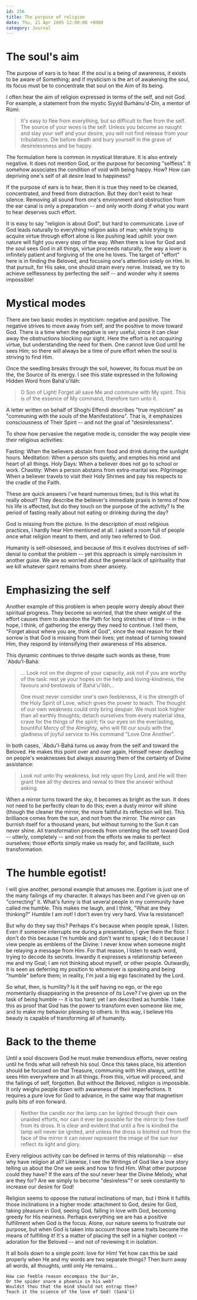 ```yaml
---
id: 256
title: The purpose of religion
date: Thu, 21 Apr 2005 12:00:00 +0000
category: Journal
---
```


# The soul's aim

The purpose of ears is to hear.  If the soul is a being of awareness, it
exists to be aware of Something; and if mysticism is the art of
awakening the soul, its focus must be to concentrate that soul on the
Aim of its being.

I often hear the aim of religion expressed in terms of the self, and not
God.  For example, a statement from the mystic Siyyid Burhánu'd-Dín, a
mentor of Rúmí:

> It's easy to flee from everything, but so difficult to flee from the
> self.  The source of your woes is the self.  Unless you become as
> naught and slay your self and your desire, you will not find release
> from your tribulations.  Die before death and bury yourself in the
> grave of desirelessness and be happy.

The formulation here is common in mystical literature.  It is also
entirely negative.  It does not mention God, or the purpose for becoming
"selfless".  It somehow associates the condition of void with being
happy.  How?  How can depriving one's self of all desire lead to
happiness?

If the purpose of ears is to hear, then it is true they need to be
cleaned, concentrated, and freed from distraction.  But they don't exist
to hear silence.  Removing all sound from one's environment and
obstruction from the ear canal is only a preparation -- and only worth
doing if what you want to hear deserves such effort.

It is easy to say "religion is about God", but hard to communicate.
Love of God leads naturally to everything religion asks of man; while
trying to acquire virtue through effort alone is like pushing lead
uphill: your own nature will fight you every step of the way.  When
there is love for God and the soul sees God in all things, virtue
proceeds naturally, the way a lover is infinitely patient and forgiving
of the one he loves.  The target of "effort" here is in finding the
Beloved, and focusing one's attention solely on Him.  In that pursuit,
for His sake, one should strain every nerve.  Instead, we try to achieve
selflessness by perfecting the self -- and wonder why it seems
impossible!

# Mystical modes

There are two basic modes in mysticism: negative and positive.  The
negative strives to move away from self, and the positive to move toward
God.  There is a time when the negative is very useful, since it can
clear away the obstructions blocking our sight.  Here the effort is not
*acquiring* virtue, but understanding the need for them.  One cannot love
God until he sees Him; so there will always be a time of pure effort
when the soul is striving to find Him.

Once the seedling breaks through the soil, however, its focus must be on
the, the Source of its energy.  I see this state expressed in the
following Hidden Word from Bahá'u'lláh:

> O Son of Light!  Forget all save Me and commune with My spirit.  This
> is of the essence of My command, therefore turn unto it.

A letter written on behalf of Shoghi Effendi describes "true mysticism"
as "communing with the souls of the Manifestations".  That is, it
emphasizes consciousness of Their Spirit -- and not the goal of
"desirelessness".

To show how pervasive the negative mode is, consider the way people view
their religious activities:

Fasting: When the believers abstain from food and drink during the
sunlight hours.  Meditation: When a person sits quietly, and empties his
mind and heart of all things.  Holy Days: When a believer does not go to
school or work.  Chastity: When a person abstains from extra-marital
sex.  Pilgrimage: When a believer travels to visit their Holy Shrines
and pay his respects to the cradle of the Faith.

These are quick answers I've heard numerous times; but is this what its
really *about*?  They describe the believer's immediate praxis in terms of
how his life is affected, but do they touch on the purpose of the
activity?  Is the period of fasting really about not eating or drinking
during the day?

God is missing from the picture.  In the description of most religious
practices, I hardly hear Him mentioned at all.  I asked a room full of
people once what religion meant to them, and only two referred to God.

Humanity is self-obsessed, and because of this it evolves doctrines of
self-denial to combat the problem -- yet this approach is simply
narcissism in another guise.  We are so worried about the general lack
of spirituality that we kill whatever spirit remains from sheer anxiety.

# Emphasizing the self

Another example of this problem is when people worry deeply about their
spiritual progress.  They become so worried, that the sheer weight of
the effort causes them to abandon the Path for long stretches of time --
in the hope, I think, of gathering the energy they need to continue.  I
tell them, "Forget about where you are, think of God", since the real
reason for their sorrow is that God is missing from their lives; yet
instead of turning toward Him, they respond by intensifying their
awareness of His absence.

This dynamic continues to thrive despite such words as these, from
`Abdu'l-Bahá:

> ... Look not on the degree of your capacity, ask not if you are worthy
> of the task: rest ye your hopes on the help and loving-kindness, the
> favours and bestowals of Bahá'u'lláh...
> 
> One must never consider one's own feebleness, it is the strength of
> the Holy Spirit of Love, which gives the power to teach.  The thought
> of our own weakness could only bring despair.  We must look higher
> than all earthly thoughts; detach ourselves from every material idea,
> crave for the things of the spirit; fix our eyes on the everlasting,
> bountiful Mercy of the Almighty, who will fill our souls with the
> gladness of joyful service to His command "Love One Another".

In both cases, `Abdu'l-Bahá turns us away from the self and toward the
Beloved.  He makes this point over and over again, Himself never
dwelling on people's weaknesses but always assuring them of the
certainty of Divine assistance:

> Look not unto thy weakness, but rely upon thy Lord, and He will then
> grant thee all thy desires and reveal to thee the answer without
> asking.

When a mirror turns toward the sky, it becomes as bright as the sun.  It
does not need to be perfectly clean to do this; even a dusty mirror will
shine (though the cleaner the mirror, the more faithful its reflection
will be).  This brilliance comes from the sun, and not from the mirror.
The mirror can burnish itself for a thousand years, but without turning
to the Sun it can never shine.  All transformation proceeds from
orienting the self toward God -- utterly, completely -- and not from the
efforts we make to perfect ourselves; those efforts simply make us ready
for, and facilitate, such transformation.

# The humble egotist!

I will give another, personal example that amuses me.  Egotism is just
one of the many failings of my character.  It always has been and I've
given up on "correcting" it.  What's funny is that several people in my
community have called me humble.  This makes me laugh, and I think,
"What are they thinking?"  Humble I am not!  I don't even try very hard.
Viva la resistance!!

But why do they say this?  Perhaps it's because when people speak, I
listen.  Even if someone interrupts me during a presentation, I give
them the floor.  I don't do this because I'm humble and don't want to
speak; I do it because I view people as emblems of the Divine: I never
know when someone might be relaying a message from Him.  For that
reason, I listen to each word, trying to decode its secrets.  Inwardly
it expresses a relationship between me and my Goal; I am not thinking
about myself, or other people.  Outwardly, it is seen as deferring my
position to whomever is speaking and being "humble" before them; in
reality, I'm just a big ego fascinated by the Lord.

So what, then, is humility?  Is it the self having no ego, or the ego
momentarily disappearing in the presence of its Love?  I've given up on
the task of being humble -- it is too hard; yet I am described as
humble.  I take this as proof that God has the power to transform even
someone like me, and to make my behavior pleasing to others.  In this
way, I believe His beauty is capable of transforming all of humanity.

# Back to the theme

Until a soul discovers God he must make tremendous efforts, never
resting until he finds what will refresh his soul.  Once this takes
place, his attention should be focused on that Treasure, communing with
Him always, until he sees Him everywhere and in all things.  From this,
virtue will proceed, and the failings of self, forgotten.  But without
the Beloved, religion is impossible.  It only weighs people down with
awareness of their imperfections.  It requires a pure love for God to
advance, in the same way that magnetism pulls bits of iron forward.

> Neither the candle nor the lamp can be lighted through their own
> unaided efforts, nor can it ever be possible for the mirror to free
> itself from its dross.  It is clear and evident that until a fire is
> kindled the lamp will never be ignited, and unless the dross is
> blotted out from the face of the mirror it can never represent the
> image of the sun nor reflect its light and glory.

Every religious activity can be defined in terms of this relationship --
else why have religion at all?  Likewise, I see the Writings of God like
a love story telling us about the One we seek and how to find Him.  What
other purpose could they have?  If the ears of the soul never hear the
Divine Melody, what are they for?  Are we simply to become "desireless"?
or seek constantly to increase our desire for God!

Religion seems to oppose the natural inclinations of man, but I think it
fulfills those inclinations in a higher mode: attachment to God, desire
for God, taking pleasure in God, seeing God, falling in love with God,
becoming greedy for His nearness.  Perhaps everything we are has a
positive fulfillment when God is the focus.  Alone, our nature seems to
frustrate our purpose, but when God is taken into account those same
traits become the means of fulfilling it!  It's a matter of placing the
self in a higher context -- adoration for the Beloved -- and not of
reviewing it in isolation.

It all boils down to a single point: love for Him!  Yet how can this be
said properly when He and my words are two separate things?  Then burn
away all words, all thoughts, until only He remains...

    How can feeble reason encompass the Qur'án,  
    Or the spider snare a phoenix in his web?  
    Wouldst thou that the mind should not entrap thee?  
    Teach it the science of the love of God! (Saná'í)


